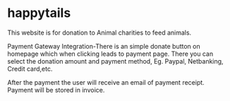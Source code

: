 # happytails

This website is for donation to Animal charities to feed animals.

Payment Gateway Integration-There is an simple donate button on homepage which when clicking leads to payment page. There you can select the donation amount and payment method, Eg. Paypal, Netbanking, Credit card,etc.

After the payment the user will receive an email of payment receipt. Payment will be stored in invoice.
